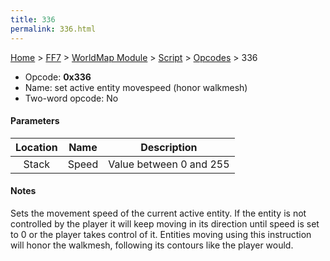 ```yaml
---
title: 336
permalink: 336.html
---
```


[Home](../../../../Main%20Page.md) > [FF7](../../../../FF7.md) > [WorldMap Module](../../../WorldMap%20Module.md) > [Script](../../Script.md) > [Opcodes](../Opcodes.md) > 336

-   Opcode: **0x336**
-   Name: set active entity movespeed (honor walkmesh)
-   Two-word opcode: No

#### Parameters

| Location | Name  |       Description       |
|:--------:|:-----:|:-----------------------:|
|  Stack   | Speed | Value between 0 and 255 |

#### Notes

Sets the movement speed of the current active entity. If the entity is
not controlled by the player it will keep moving in its direction until
speed is set to 0 or the player takes control of it. Entities moving
using this instruction will honor the walkmesh, following its contours
like the player would.
